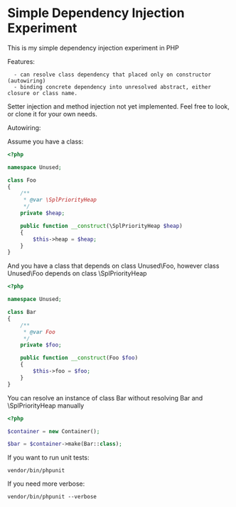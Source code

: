 # Simple Dependency Injection Experiment

This is my simple dependency injection experiment in PHP

Features:
```
  - can resolve class dependency that placed only on constructor (autowiring)
  - binding concrete dependency into unresolved abstract, either closure or class name.
```

Setter injection and method injection not yet implemented.
Feel free to look, or clone it for your own needs.

Autowiring:

Assume you have a class:
```php
<?php

namespace Unused;

class Foo
{
	/**
	 * @var \SplPriorityHeap
	 */
	private $heap;

	public function __construct(\SplPriorityHeap $heap)
	{
		$this->heap = $heap;
	}	
}
```

And you have a class that depends on class Unused\Foo, however class Unused\Foo
depends on class \SplPriorityHeap
```php
<?php

namespace Unused;

class Bar
{
	/**
	 * @var Foo
	 */
	private $foo;

	public function __construct(Foo $foo)
	{
		$this->foo = $foo;
	}
}
```

You can resolve an instance of class Bar without resolving Bar and \SplPriorityHeap manually
```php
<?php

$container = new Container();

$bar = $container->make(Bar::class);
```

If you want to run unit tests:
```
vendor/bin/phpunit
```

If you need more verbose:
```
vendor/bin/phpunit --verbose
```
